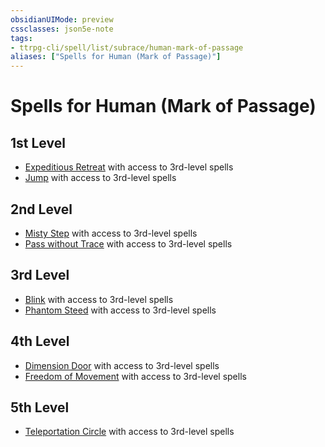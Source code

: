 ```yaml
---
obsidianUIMode: preview
cssclasses: json5e-note
tags:
- ttrpg-cli/spell/list/subrace/human-mark-of-passage
aliases: ["Spells for Human (Mark of Passage)"]
---
```

# Spells for Human (Mark of Passage)

## 1st Level

- [Expeditious Retreat](Misc%20Files/CLI/compendium/spells/expeditious-retreat-xphb.md "XPHB") with access to 3rd-level spells
- [Jump](Misc%20Files/CLI/compendium/spells/jump-xphb.md "XPHB") with access to 3rd-level spells

## 2nd Level

- [Misty Step](Misc%20Files/CLI/compendium/spells/misty-step-xphb.md "XPHB") with access to 3rd-level spells
- [Pass without Trace](Misc%20Files/CLI/compendium/spells/pass-without-trace-xphb.md "XPHB") with access to 3rd-level spells

## 3rd Level

- [Blink](Misc%20Files/CLI/compendium/spells/blink-xphb.md "XPHB") with access to 3rd-level spells
- [Phantom Steed](Misc%20Files/CLI/compendium/spells/phantom-steed-xphb.md "XPHB") with access to 3rd-level spells

## 4th Level

- [Dimension Door](Misc%20Files/CLI/compendium/spells/dimension-door-xphb.md "XPHB") with access to 3rd-level spells
- [Freedom of Movement](Misc%20Files/CLI/compendium/spells/freedom-of-movement-xphb.md "XPHB") with access to 3rd-level spells

## 5th Level

- [Teleportation Circle](Misc%20Files/CLI/compendium/spells/teleportation-circle-xphb.md "XPHB") with access to 3rd-level spells